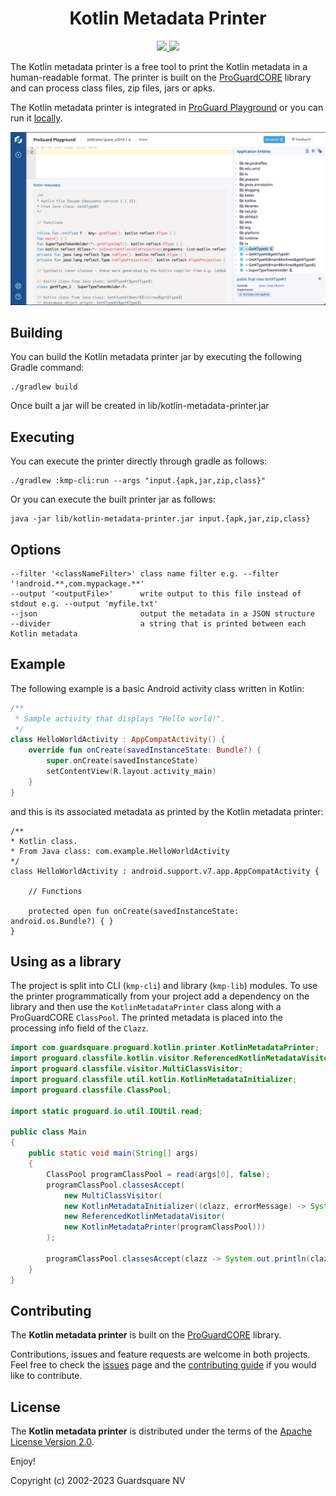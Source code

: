 <h1 align="center">Kotlin Metadata Printer</h1>

<!-- Badges -->
<p align="center">
  <!-- CI -->
  <!--a href="https://github.com/Guardsquare/kotlin-metadata-printer/actions?query=workflow%3A%22Continuous+Integration%22">
    <img src="https://github.com/Guardsquare/kotlin-metadata-printer/workflows/Continuous%20Integration/badge.svg?branch=github-workflow">
  </a-->

  <!-- Github version -->
  <!--a href="releases">
    <img src="https://img.shields.io/github/v/release/guardsquare/kotlin-metadata-printer">
  </a-->

  <!-- Maven -->
  <!--a href="https://search.maven.org/search?q=g:com.guardsquare">
    <img src="https://img.shields.io/maven-central/v/com.guardsquare/kotlin-metadata-printer">
  </a-->

  <!-- License -->
  <a href="LICENSE">
    <img src="https://img.shields.io/github/license/guardsquare/kotlin-metadata-printer">
  </a>

  <!-- Twitter -->
  <a href="https://twitter.com/Guardsquare">
    <img src="https://img.shields.io/twitter/follow/guardsquare?style=social">
  </a>
</p>

The Kotlin metadata printer is a free tool to print the Kotlin metadata in
a human-readable format. The printer is built on the
[ProGuardCORE](https://github.com/Guardsquare/proguard-core) library and can
process class files, zip files, jars or apks.

The Kotlin metadata printer is integrated in [ProGuard Playground](https://playground.proguard.com/) or you can run it [locally](#executing).

<a href="https://tools.guardsquare.com/kotlin-metadata-printer/">
  <img src="./screenshot.png" alt="demo of printer GUI"/>
</a>

## Building

You can build the Kotlin metadata printer jar by executing the following Gradle command:

    ./gradlew build

Once built a jar will be created in lib/kotlin-metadata-printer.jar

## Executing

You can execute the printer directly through gradle as follows:

    ./gradlew :kmp-cli:run --args "input.{apk,jar,zip,class}"

Or you can execute the built printer jar as follows:

    java -jar lib/kotlin-metadata-printer.jar input.{apk,jar,zip,class}

## Options

    --filter '<classNameFilter>' class name filter e.g. --filter '!android.**,com.mypackage.**'
    --output '<outputFile>'      write output to this file instead of stdout e.g. --output 'myfile.txt'
    --json                       output the metadata in a JSON structure
    --divider                    a string that is printed between each Kotlin metadata

## Example

The following example is a basic Android activity class written in Kotlin:

```kotlin
/**
 * Sample activity that displays "Hello world!".
 */
class HelloWorldActivity : AppCompatActivity() {
    override fun onCreate(savedInstanceState: Bundle?) {
        super.onCreate(savedInstanceState)
        setContentView(R.layout.activity_main)
    }
}
```

and this is its associated metadata as printed by the Kotlin metadata printer:

```
/**
* Kotlin class.
* From Java class: com.example.HelloWorldActivity
*/
class HelloWorldActivity : android.support.v7.app.AppCompatActivity {

    // Functions

    protected open fun onCreate(savedInstanceState: android.os.Bundle?) { }
}
```

## Using as a library

The project is split into CLI (`kmp-cli`) and library (`kmp-lib`) modules. To use the 
printer programmatically from your project add a dependency on the library and then use 
the `KotlinMetadataPrinter` class along with a ProGuardCORE `ClassPool`. The printed 
metadata is placed into the processing info field of the `Clazz`.

```java
import com.guardsquare.proguard.kotlin.printer.KotlinMetadataPrinter;
import proguard.classfile.kotlin.visitor.ReferencedKotlinMetadataVisitor;
import proguard.classfile.visitor.MultiClassVisitor;
import proguard.classfile.util.kotlin.KotlinMetadataInitializer;
import proguard.classfile.ClassPool;

import static proguard.io.util.IOUtil.read;

public class Main
{
    public static void main(String[] args)
    {
        ClassPool programClassPool = read(args[0], false);
        programClassPool.classesAccept(
            new MultiClassVisitor(    
            new KotlinMetadataInitializer((clazz, errorMessage) -> System.err.println(errorMessage)),        
            new ReferencedKotlinMetadataVisitor(
            new KotlinMetadataPrinter(programClassPool)))
        );

        programClassPool.classesAccept(clazz -> System.out.println(clazz.getProcessingInfo()));
    }
}
```

## Contributing

The **Kotlin metadata printer** is built on the
[ProGuardCORE](https://github.com/Guardsquare/proguard-core) library.

Contributions, issues and feature requests are welcome in both projects.
Feel free to check the [issues](issues) page and the [contributing
guide](CONTRIBUTING.md) if you would like to contribute.

## License

The **Kotlin metadata printer** is distributed under the terms of
the [Apache License Version 2.0](LICENSE).

Enjoy!

Copyright (c) 2002-2023 Guardsquare NV
